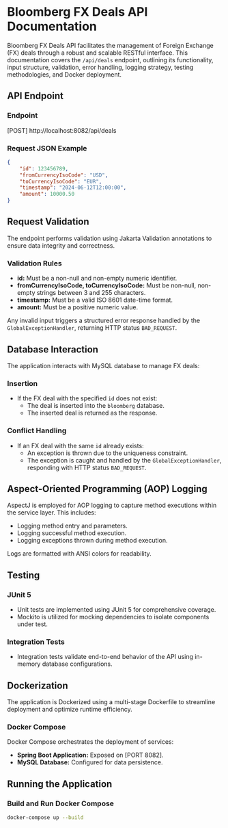 # Bloomberg FX Deals API Documentation

Bloomberg FX Deals API facilitates the management of Foreign Exchange (FX) deals through a robust and scalable RESTful interface. This documentation covers the `/api/deals` endpoint, outlining its functionality, input structure, validation, error handling, logging strategy, testing methodologies, and Docker deployment.

## API Endpoint

### Endpoint
[POST] http://localhost:8082/api/deals

### Request JSON Example
```json
{
    "id": 123456789,
    "fromCurrencyIsoCode": "USD",
    "toCurrencyIsoCode": "EUR",
    "timestamp": "2024-06-12T12:00:00",
    "amount": 10000.50
}
```
## Request Validation

The endpoint performs validation using Jakarta Validation annotations to ensure data integrity and correctness.

### Validation Rules

- **id:** Must be a non-null and non-empty numeric identifier.
- **fromCurrencyIsoCode, toCurrencyIsoCode:** Must be non-null, non-empty strings between 3 and 255 characters.
- **timestamp:** Must be a valid ISO 8601 date-time format.
- **amount:** Must be a positive numeric value.

Any invalid input triggers a structured error response handled by the `GlobalExceptionHandler`, returning HTTP status `BAD_REQUEST`.

## Database Interaction

The application interacts with MySQL database to manage FX deals:

### Insertion

- If the FX deal with the specified `id` does not exist:
    - The deal is inserted into the `bloomberg` database.
    - The inserted deal is returned as the response.

### Conflict Handling

- If an FX deal with the same `id` already exists:
    - An exception is thrown due to the uniqueness constraint.
    - The exception is caught and handled by the `GlobalExceptionHandler`, responding with HTTP status `BAD_REQUEST`.

## Aspect-Oriented Programming (AOP) Logging

AspectJ is employed for AOP logging to capture method executions within the service layer. This includes:

- Logging method entry and parameters.
- Logging successful method execution.
- Logging exceptions thrown during method execution.

Logs are formatted with ANSI colors for readability.

## Testing

### JUnit 5

- Unit tests are implemented using JUnit 5 for comprehensive coverage.
- Mockito is utilized for mocking dependencies to isolate components under test.

### Integration Tests

- Integration tests validate end-to-end behavior of the API using in-memory database configurations.

## Dockerization

The application is Dockerized using a multi-stage Dockerfile to streamline deployment and optimize runtime efficiency.

### Docker Compose

Docker Compose orchestrates the deployment of services:

- **Spring Boot Application:** Exposed on [PORT 8082].
- **MySQL Database:** Configured for data persistence.

## Running the Application

### Build and Run Docker Compose

```bash
docker-compose up --build
